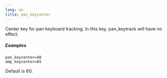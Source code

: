 ```yaml
---
lang: en
title: pan_keycenter
---
```

Center key for pan keyboard tracking.
In this key, pan_keytrack will have no effect.

##### Examples

```
pan_keycenter=48
amp_keycenter=65
```

Default is 60.
